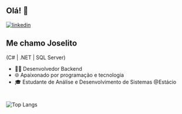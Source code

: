 ## Olá! 👋

[![linkedin](https://img.shields.io/badge/linkedin-0A66C2?style=for-the-badge&logo=linkedin&logoColor=white)](https://www.linkedin.com/in/joselitomachado/)

## Me chamo Joselito
(C# | .NET | SQL Server)

- 👩‍💻 Desenvolvedor Backend
- 🌐 Apaixonado por programação e tecnologia
- 🎓 Estudante de Análise e Desenvolvimento de Sistemas @Estácio

#
![Top Langs](https://github-readme-stats.vercel.app/api/top-langs/?username=joselitomachado)
